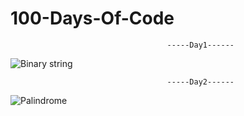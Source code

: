 # 100-Days-Of-Code

                                       -----Day1------
![Binary string](https://github.com/Mahi3010/100-Days-Of-Code/assets/99043047/3a2cc716-08df-4cc2-8fcd-76f0f2e6cb41)

                                       -----Day2------
![Palindrome](https://github.com/Mahi3010/100-Days-Of-Code/assets/99043047/32ea6d3e-ce58-4806-b33d-348929c31ccb)
